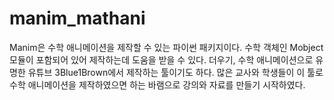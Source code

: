 # manim_mathani

Manim은 수학 애니메이션을 제작할 수 있는 파이썬 패키지이다.
수학 객체인 Mobject 모듈이 포함되어 있어 제작하는데 도움을 받을 수 있다.
더우기, 수학 애니메이션으로 유명한 유튜브 3Blue1Brown에서 제작하는 툴이기도 하다.
많은 교사와 학생들이 이 툴로 수학 애니메이션을 제작하였으면 하는 바램으로 강의와 자료를 만들기 시작하였다.
